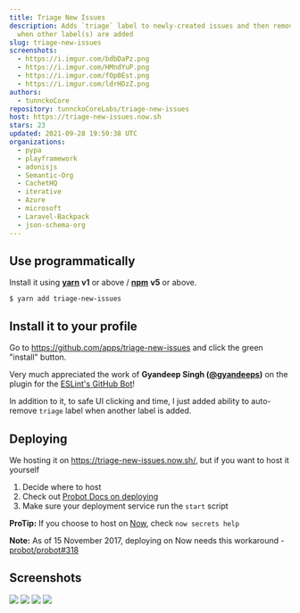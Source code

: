 ```yaml
---
title: Triage New Issues
description: Adds `triage` label to newly-created issues and then removes it
  when other label(s) are added
slug: triage-new-issues
screenshots:
  - https://i.imgur.com/bdbDaPz.png
  - https://i.imgur.com/HMndYuP.png
  - https://i.imgur.com/fOp0Est.png
  - https://i.imgur.com/ldrHDzZ.png
authors:
  - tunnckoCore
repository: tunnckoCoreLabs/triage-new-issues
host: https://triage-new-issues.now.sh
stars: 23
updated: 2021-09-28 19:59:38 UTC
organizations:
  - pypa
  - playframework
  - adonisjs
  - Semantic-Org
  - CachetHQ
  - iterative
  - Azure
  - microsoft
  - Laravel-Backpack
  - json-schema-org
---
```



## Use programmatically

Install it using [**yarn**](https://yarnpkg.com) **v1** or above / [**npm**](https://www.npmjs.com) **v5** or above.

```
$ yarn add triage-new-issues
```

## Install it to your profile

Go to https://github.com/apps/triage-new-issues and click the green "install" button.

Very much appreciated the work of **Gyandeep Singh ([@gyandeeps](https://github.com/gyandeeps))** on
the plugin for the [ESLint's GitHub Bot](https://github.com/eslint/eslint-github-bot/tree/4dd943a51b415b0b2053b4a4ae75a4e9244fcb09/src/plugins/triage)!

In addition to it, to safe UI clicking and time, I just added ability to auto-remove `triage` label when another label is added.

## Deploying

We hosting it on https://triage-new-issues.now.sh/, but if you want to host it yourself

1. Decide where to host
2. Check out [Probot Docs on deploying](https://probot.github.io/docs/development/)
3. Make sure your deployment service run the `start` script

**ProTip:** If you choose to host on [Now](https://www.now.sh), check `now secrets help`

**Note:** As of 15 November 2017, deploying on Now needs this workaround - [probot/probot#318](https://github.com/probot/probot/issues/318#issuecomment-343010573)

## Screenshots

![](https://i.imgur.com/bdbDaPz.png)
![](https://i.imgur.com/HMndYuP.png)
![](https://i.imgur.com/fOp0Est.png)
![](https://i.imgur.com/ldrHDzZ.png)
